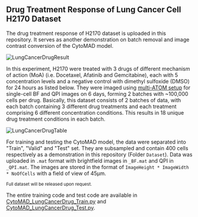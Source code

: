 ## Drug Treatment Response of Lung Cancer Cell H2170 Dataset
The drug treatment response of H2170 dataset is uploaded in this repository. It serves as another demonstration on batch removal and image contrast conversion of the CytoMAD model. 

![LungCancerDrugResult](https://github.com/MichelleLCK/CytoMAD/assets/120153122/cc0db26b-473b-4bc7-ab60-c7533ee89b1d)


In this experiment, H2170 were treated with 3 drugs of different mechanism of action (MoA) (i.e. Docetaxel, Afatinib and Gemcitabine), each with 5 concentration levels and a negative control with dimethyl sulfoxide (DMSO) for 24 hours as listed below. They were imaged using [multi-ATOM setup](https://doi.org/10.1002/jbio.201800479) for single-cell BF and QPI images on 6 days, forming 2 batches with ~100,000 cells per drug. Basically, this dataset consists of 2 batches of data, with each batch containing 3 different drug treatments and each treatment comprising 6 different concentration conditions. This results in 18 unique drug treatment conditions in each batch.


![LungCancerDrugTable](https://github.com/MichelleLCK/CytoMAD/assets/120153122/d63df4d4-eafc-47f3-8759-73459f2c4229)


For training and testing the CytoMAD model, the data were separated into "Train", "Valid" and "Test" set. They are subsampled and contain 400 cells respectively as a demonstration in this repository (Folder `Dataset`). Data was uploaded in `.mat` format with brightfield images in `_BF.mat` and QPI in `_QPI.mat`. The images are stored in the format of `ImageHeight * ImageWidth * NoOfCells` with a field of view of 45μm. 

<sub>Full dataset will be released upon request.</sub>

The entire training code and test code are available in [CytoMAD_LungCancerDrug_Train.py](https://github.com/MichelleLCK/CytoMAD/blob/main/CytoMAD_LungCancerDrug_Train.py) and [CytoMAD_LungCancerDrug_Test.py](https://github.com/MichelleLCK/CytoMAD/blob/main/CytoMAD_LungCancerDrug_Test.py).

